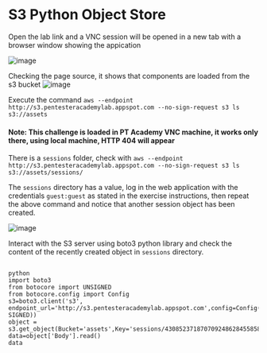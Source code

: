 # S3 Python Object Store

Open the lab link and a VNC session will be opened in a new tab with a browser window showing the appication 

![image](https://user-images.githubusercontent.com/46797181/228726011-7eef8812-b4d2-46de-935d-0708fce89a37.png)

Checking the page source, it shows that components are loaded from the s3 bucket 
![image](https://user-images.githubusercontent.com/46797181/228726536-460404e7-c81a-4dd0-a6af-1566d598ced5.png)

Execute the command `aws --endpoint http://s3.pentesteracademylab.appspot.com --no-sign-request s3 ls s3://assets`

#### Note: This challenge is loaded in PT Academy VNC machine, it works only there, using local machine, HTTP 404 will appear 

There is a `sessions` folder, check with `aws --endpoint http://s3.pentesteracademylab.appspot.com --no-sign-request s3 ls s3://assets/sessions/`

The `sessions` directory has a value, log in the web application with the credentials `guest:guest` as stated in the exercise instructions, then repeat the above command and notice that another session object has been created.

![image](https://user-images.githubusercontent.com/46797181/228727892-28109b46-30da-4462-a938-2e5f79a5521e.png)

Interact with the S3 server using boto3 python library and check the content of the recently created object in `sessions` directory.

```

python
import boto3
from botocore import UNSIGNED
from botocore.config import Config
s3=boto3.client('s3',
endpoint_url='http://s3.pentesteracademylab.appspot.com',config=Config(signature_version=UN
SIGNED))
object =
s3.get_object(Bucket='assets',Key='sessions/43085237187070924862845585858148322582')
data=object['Body'].read()
data

```









